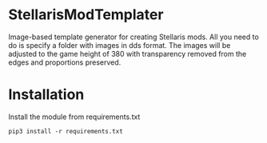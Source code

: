 # StellarisModTemplater
Image-based template generator for creating Stellaris mods. All you need to do is specify a folder with images in dds format. The images will be adjusted to the game height of 380 with transparency removed from the edges and proportions preserved.
# Installation
Install the module from requirements.txt
```
pip3 install -r requirements.txt
```